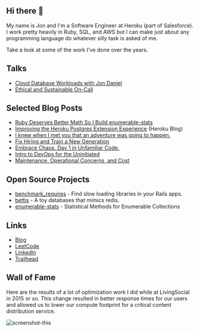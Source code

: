 ## Hi there 👋

My name is Jon and I'm a Software Engineer at Heroku (part of Salesforce). I work pretty heavily in Ruby, SQL, and AWS but I can make just about any programming language do whatever silly task is asked of me.

Take a look at some of the work I've done over the years.

## Talks
 * [Cloud Database Workloads with Jon Daniel](https://softwareengineeringdaily.com/2019/05/06/cloud-database-workloads-with-jon-daniel)
 * [Ethical and Sustainable On-Call](https://medium.com/chronic-build-failure/ethical-and-sustainable-on-call-c0075e03a7b)

## Selected Blog Posts

 * [Ruby Deserves Better Math So I Build enumerable-stats](https://chronicbuildfailure.co/ruby-deserves-better-math-so-i-build-enumerable-stats-9b96e2ffb590)
 * [Improving the Heroku Postgres Extension Experience](https://www.heroku.com/blog/improving-the-heroku-postgres-extension-experience/) (Heroku Blog)
 * [I knew when I met you that an adventure was going to happen.](https://medium.com/chronic-build-failure/i-knew-when-i-met-you-that-an-adventure-was-going-to-happen-8cc10edb9a21)
 * [Fix Hiring and Train a New Generation](https://medium.com/chronic-build-failure/fix-hiring-and-train-a-new-generation-2da7ac95bdd5)
 * [Embrace Chaos. Day 1 in Unfamiliar Code.](https://medium.com/chronic-build-failure/embrace-chaos-day-1-in-unfamiliar-code-4c7458f4f152)
 * [Intro to DevOps for the Uninitiated](https://medium.com/chronic-build-failure/intro-to-devops-for-the-uninitiated-2ec551b72baa)
 * [Maintenance, Operational Concerns, and Cost](https://medium.com/chronic-build-failure/maintenance-operational-concerns-and-cost-28e7f0e69db7)

## Open Source Projects

 * [benchmark_requires](https://github.com/binarycleric/benchmark_requires) - Find slow loading libraries in your Rails apps.
 * [bettis](https://github.com/binarycleric/bettis) - A toy databases that mimics redis.
 * [enumerable-stats](https://github.com/binarycleric/enumerable-stats) - Statistical Methods for Enumerable Collections

## Links

* [Blog](https://chronicbuildfailure.co/)
* [LeetCode](https://leetcode.com/binarycleric/)
* [LinkedIn](https://www.linkedin.com/in/jonathandaniel/)
* [Trailhead](https://trailblazer.me/id/jondaniel)

## Wall of Fame

Here are the results of a lot of optimization work I did while at LivingSocial in 2015 or so. This change resulted in better response times for our users and allowed us to lower our compute footprint for a critical content distribution service.

![screenshot-this](https://github.com/user-attachments/assets/937ff496-70c4-46ba-8aa6-6553d8a1e21b)

<!--
**binarycleric/binarycleric** is a ✨ _special_ ✨ repository because its `README.md` (this file) appears on your GitHub profile.

Here are some ideas to get you started:

- 🔭 I’m currently working on ...
- 🌱 I’m currently learning ...
- 👯 I’m looking to collaborate on ...
- 🤔 I’m looking for help with ...
- 💬 Ask me about ...
- 📫 How to reach me: ...
- 😄 Pronouns: ...
- ⚡ Fun fact: ...
-->
